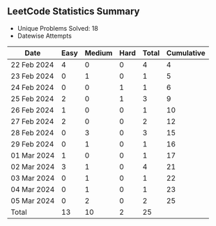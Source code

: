 
## LeetCode Statistics Summary

- Unique Problems Solved: 18
- Datewise Attempts


| Date | Easy | Medium | Hard | Total | Cumulative |
|------|------|--------|------|-------|------------|
| 22 Feb 2024 | 4 | 0 | 0 | 4 | 4 |
| 23 Feb 2024 | 0 | 1 | 0 | 1 | 5 |
| 24 Feb 2024 | 0 | 0 | 1 | 1 | 6 |
| 25 Feb 2024 | 2 | 0 | 1 | 3 | 9 |
| 26 Feb 2024 | 1 | 0 | 0 | 1 | 10 |
| 27 Feb 2024 | 2 | 0 | 0 | 2 | 12 |
| 28 Feb 2024 | 0 | 3 | 0 | 3 | 15 |
| 29 Feb 2024 | 0 | 1 | 0 | 1 | 16 |
| 01 Mar 2024 | 1 | 0 | 0 | 1 | 17 |
| 02 Mar 2024 | 3 | 1 | 0 | 4 | 21 |
| 03 Mar 2024 | 0 | 1 | 0 | 1 | 22 |
| 04 Mar 2024 | 0 | 1 | 0 | 1 | 23 |
| 05 Mar 2024 | 0 | 2 | 0 | 2 | 25 |
| Total | 13 | 10 | 2 | 25 |  |


